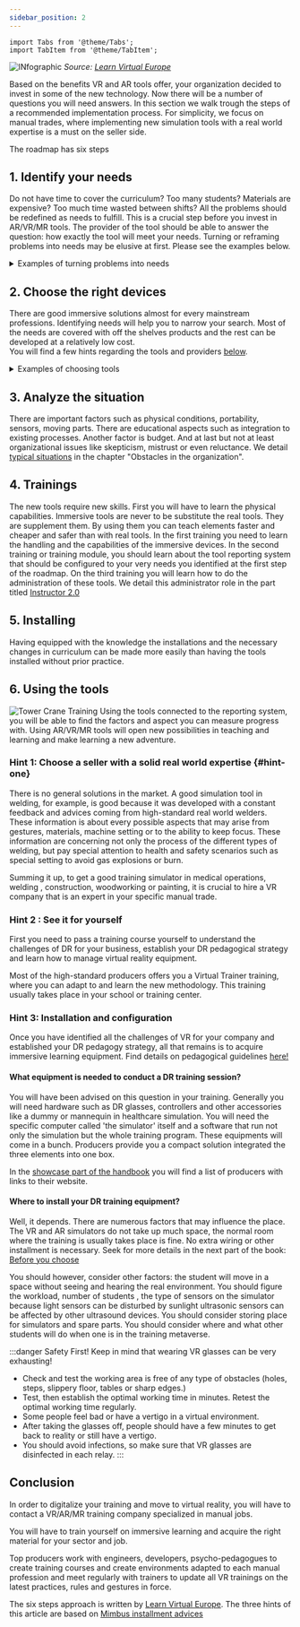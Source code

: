 ```yaml
---
sidebar_position: 2
---
```

```mdx-code-block
import Tabs from '@theme/Tabs';
import TabItem from '@theme/TabItem';
```
![INfographic](/img/png/road_to_DR.png)
*Source: [Learn Virtual Europe](https://learnvirtual.eu)*

Based on the benefits VR and AR tools offer, your organization decided to invest in some of the new technology. Now there will be a number of questions you will need answers. In this section we walk trough the steps of a recommended implementation process. For simplicity, we focus on manual trades, where implementing new simulation tools with a real world expertise is a must on the seller side.

The roadmap has six steps

## **1. Identify your needs**

Do not have time to cover the curriculum? Too many students? Materials are expensive? Too much time wasted between shifts? All the problems should be redefined as needs to fulfill. This is a crucial step before you invest in AR/VR/MR tools. The provider of the tool should be able to answer the question: how exactly the tool will meet your needs. 
Turning or reframing problems into needs may be elusive at first. Please see the examples below. 

<details><summary>Examples of turning problems into needs </summary>
<p>
You will see three different needs in three different cases. 

<Tabs>
  <TabItem value="welding" label="Welding" default>
    
    <p>THE PROBLEM: Bad routines in hand motor control are very hard to correct. There are 12 students for one teacher. The teacher do not have time to watch all students because they are too many, and they are in separate booths. The teacher cannot have less students.</p>
    <p> TURNING THIS INTO NEED: The teacher needs a controlling mechanism that corrects hand movements immediately. </p>
    <p>Note that we do not identify the "controlling mechanism" when we figuring out the need. This mechanism could be assistants standing in each booth or cameras suspended above the trainee's head or a simulator. This is important not to offer solutions at first otherwise you can fall into the trap of tools. If you only have a hammer in your hand everything seems to be a nail around you.</p>

  </TabItem>
  <TabItem value="painting" label="Painting">
     <p>THE PROBLEMS: In car body painting the cost of the training is very high. The paints, the health safety masks, and clothing and the installing booths are expensive. Other problem is you have to wait until the body part gets dried. There are a lot of time between work and the feedback. Then you have to sand the body part to use it again that takes a lot of time again.</p>
    <p> TURNING THIS INTO NEED: Find solutions to make it healthier cheaper and remarkably faster. </p>
    <p>As in case of welders note that we do not identify the mechanism when we figuring out the need. This solution could be organising the teaching process by splitting trainees into 'painters' and 'sanders' for a day then change. </p>
   
  </TabItem>
  <TabItem value="forklift" label="Forklift">
    <p>THE PROBLEMS: An employment bureau has a long term contract to provide temporary forklift drivers for storages and malls. Turn-around is fast and they do not trust only licenses the applicants show. So the bureau not only seeks drivers but does training as well. The main problem is to do tests and trainings as fast as possible but renting big halls and many forklifts are very expensive.</p>
    <p> TURNING THIS INTO NEED: Find solutions to run tests and at least the beginning parts of a trainings for a lot of applicants simultaneously without renting extra halls and forklifts. </p>
    <p> Please note that the resulting sentence above has several concessions or discounts, such as "at least the beginning parts" or "extra halls and forklifts". </p> 
    <p>In the example above we cheated a bit. We did not tell you the exact circumstances. This is on purpose now. We want to highlight that the transforming teaching or business problems into a set of needs is a process that is only can be done by several debates with questions that might arise new problems and consequences. Here, the problem is to keep budget low, but preserve high quality of service, namely providing good temps for the customers.
     </p>
  </TabItem>
</Tabs>

</p>
</details>


## **2. Choose the right devices**

There are good immersive solutions almost for every mainstream professions. Identifying needs will help you to narrow your search. Most of the needs are covered with off the shelves products and the rest can be developed at a relatively low cost.   
You will find a few hints regarding the tools and providers [below](#hint-one).

<details><summary>Examples of choosing tools </summary>
<p>
Three different aspects when choosing tools. 

<Tabs>
  <TabItem value="welding" label="Welding" default>
    
   <p>
   In welding you can choose from a wide range of Digital Reality solutions that would be more efficient than employing assistants or using cameras. The main question is wether a kind of simulator or a motion tracking system is the most appropriate solution. Some believe, a motion tracking system is enough, and if the motoric motion of the hand is all right, everything else should be done in the reality. Others say for high quality welding such as TIG, a simulator will be absolutely useful. Some of the welding simulators enable the trainees to operate on a surgical level. Visit our "Showcase" in the main top menu for the list of relevant producers.  </p>

  </TabItem>
  <TabItem value="painting" label="Painting">
 <p>There are DR solutions for painting. Most of them are well developed tools that enables you to teach with little control. The question is which factors are the most relevant for you from precision, trainer support, transportability, maintanence, lifespan and of course, pricing. Please check out our "Before you choose" part for details on the left sidebar.</p>
 
   
  </TabItem>
  <TabItem value="forklift" label="Forklift">
    <p>
    Forklift simulators are a very attractive option to keep budget low and run drivig tests. To learn routines can also be done on simulator just like in the Airforce or Navy. Forklift simulators can be scaled from an tabletop version with flatscreens to the full immersive moving chairs and VR glasses solutions. 
    The question is which factors are the most relevant for you from precision, trainer support, transportability, maintanence, lifespan and of course, pricing. If you want the trainees to feel the forces when they lift you should invest a full immersive solution. If you want this complexity for tranings or tests you will have a robust machine and must sacrifice transportability. 
    Please check out our "Before you choose" part for details on the left sidebar.
     </p>
  </TabItem>
</Tabs>

</p>
</details>

## **3. Analyze the situation**
There are important factors such as physical conditions, portability, sensors, moving parts. There are educational aspects such as integration to existing processes. Another factor is budget. And at last but not at least organizational issues like skepticism, mistrust or even reluctance. We detail [typical situations](Digital%20Reality%20in%20VET/Obstacles%20in%20the%20organization) in the chapter  "Obstacles in the organization".
## **4. Trainings**
The new tools require new skills. First you will have to learn the physical capabilities. Immersive tools are never to be substitute the real tools. They are supplement them. By using them you can teach elements faster and cheaper and safer than with real tools. In the first training you need to learn the handling and the capabilities of the immersive devices. In the second training or training module, you should learn about the tool reporting system that should be configured to your very needs you identified at the first step of the roadmap. On the third training you will learn how to do the administration of these tools. We detail this administrator role in the part titled [Instructor 2.0](Instructor%202_0.md)

## **5. Installing**
Having equipped with the knowledge the installations and the necessary changes in curriculum can be made more easily than having the tools installed without prior practice. 

## **6. Using the tools**
![Tower Crane Training](/img/png/tower_crane.png)
Using the tools connected to the reporting system, you will be able to find the factors and aspect you can measure progress with. Using AR/VR/MR tools will open new possibilities in teaching and learning and make learning a new adventure.

### Hint 1: Choose a seller with a solid real world expertise {#hint-one}

There is no general solutions in the market. A good simulation tool in welding, for example, is good because it was developed with a constant feedback and advices coming from high-standard real world welders. These information is about every possible aspects that may arise from gestures, materials, machine setting or to the ability to keep focus. These information are concerning not only the process of the different types of welding, but pay special attention to health and safety scenarios such as special setting to avoid gas explosions or burn. 

Summing it up, to get a good training simulator in medical operations, welding , construction, woodworking or painting, it is crucial to hire a VR company that is an expert in your specific manual trade. 

### Hint 2 : See it for yourself 

First you need to pass a training course yourself to understand the challenges of DR for your business, establish your DR  pedagogical strategy and learn how to manage virtual reality equipment. 

Most of the high-standard producers offers you a Virtual Trainer  training, where you can adapt to and learn the new methodology. This training usually takes place in your school or training center.  

### Hint 3: Installation and configuration 

Once  you have identified all the challenges of VR for your company and  established your DR pedagogy strategy, all that remains is to acquire  immersive learning equipment. Find details on pedagogical guidelines [here!](Pedagogical%20Guidelines)

#### What equipment is needed to conduct a DR training session? 

You will have been advised on this question in your training. Generally you will need hardware such as DR glasses, controllers and other accessories like a dummy or mannequin in healthcare simulation. You will need the specific computer called 'the simulator' itself and a software that run not only the simulation but the whole training program. These equipments will come in a bunch. Producers provide you a compact solution integrated the three elements into one box. 

In the [showcase part of the handbook](../showcase) you will find a list of producers with links to their website.

#### Where to install your DR training equipment? 

Well, it depends. There are numerous factors that may influence the place. The VR and AR simulators do not take up much space, the normal room where the training is usually takes place is fine. No extra wiring or other installment is necessary. Seek for more details in the next part of the book: [Before you choose](/docs/Digital%20Reality%20in%20VET/Before%20you%20choose)

You should however, consider other factors: the student will move in a space without seeing and hearing the real environment. You should figure  the workload, number of students , the type of sensors on the simulator because light sensors can be disturbed by sunlight ultrasonic sensors can be affected by other ultrasound devices. You should consider storing place for simulators and spare parts. You should consider where and what other students will do when one is in the training metaverse.			 				 						

:::danger Safety First!
Keep in mind that wearing VR glasses can be very exhausting! 
* Check and test the working area is free of any type of obstacles (holes, steps, slippery floor, tables or sharp edges.)
* Test, then establish the optimal working time in minutes. Retest the optimal working time regularly.
* Some people feel bad or have a vertigo in a virtual environment.
* After taking the glasses off, people should have a few minutes to get back to reality or still have a vertigo.
* You should avoid infections, so make sure that VR glasses are disinfected in each relay.
:::
## Conclusion

In order to digitalize your training and move to virtual reality, you will have to contact a VR/AR/MR training company specialized in manual jobs. 

You will have to train yourself on immersive learning and acquire the right material for your sector and job. 

Top producers work with engineers, developers, psycho-pedagogues to create training courses and create environments adapted to each manual profession and meet regularly with trainers to update all VR trainings on the latest practices, rules and gestures in force.

The six steps approach is written by [Learn Virtual Europe](https://learnvirtual.eu/en/). 
 The three hints of this article are based on [Mimbus installment advices](https://www.mimbus.com/en/pedagogy-education/how-to-switch-to-vr-training-for-manual-trades/)			
